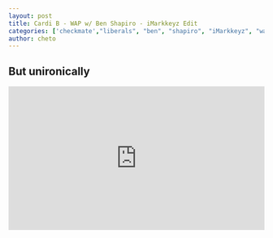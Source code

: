 ```yaml
---
layout: post
title: Cardi B - WAP w/ Ben Shapiro - iMarkkeyz Edit
categories: ['checkmate',"liberals", "ben", "shapiro", "iMarkkeyz", "wap", "cardi"]
author: cheto
---
```


## But unironically

<style>.embed-container { position: relative; padding-bottom: 56.25%; height: 0; overflow: hidden; max-width: 100%; } .embed-container iframe, .embed-container object, .embed-container embed { position: absolute; top: 0; left: 0; width: 100%; height: 100%; }</style><div class='embed-container'><iframe src='https://www.youtube.com/embed/BVco0KHQei4' frameborder='0' allowfullscreen></iframe></div>
